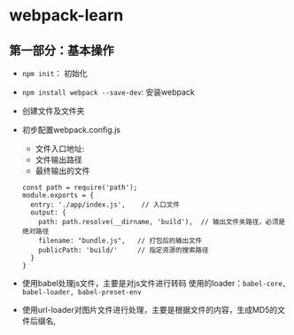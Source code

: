# webpack-learn
## 第一部分：基本操作
- `npm init`： 初始化
- `npm install webpack --save-dev`: 安装webpack
- 创建文件及文件夹
- 初步配置webpack.config.js
  - 文件入口地址: 
  - 文件输出路径
  - 最终输出的文件
  ```
  const path = require('path');
  module.exports = {
    entry: './app/index.js',    // 入口文件
    output: {
      path: path.resolve(__dirname, 'build'),  // 输出文件夹路径，必须是绝对路径
      filename: "bundle.js",   // 打包后的输出文件
      publicPath: 'build/'     // 指定资源的搜索路径
    }
  }
  ```
- 使用babel处理js文件，主要是对js文件进行转码
  使用的loader：`babel-core, babel-loader, babel-preset-env`

- 使用url-loader对图片文件进行处理，主要是根据文件的内容，生成MD5的文件后缀名,
